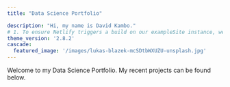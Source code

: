 ```yaml
---
title: "Data Science Portfolio"

description: "Hi, my name is David Kambo."
# 1. To ensure Netlify triggers a build on our exampleSite instance, we need to change a file in the exampleSite directory.
theme_version: '2.8.2'
cascade:
  featured_image: '/images/lukas-blazek-mcSDtbWXUZU-unsplash.jpg'
---
```

Welcome to my Data Science Portfolio. My recent projects can be found below.

